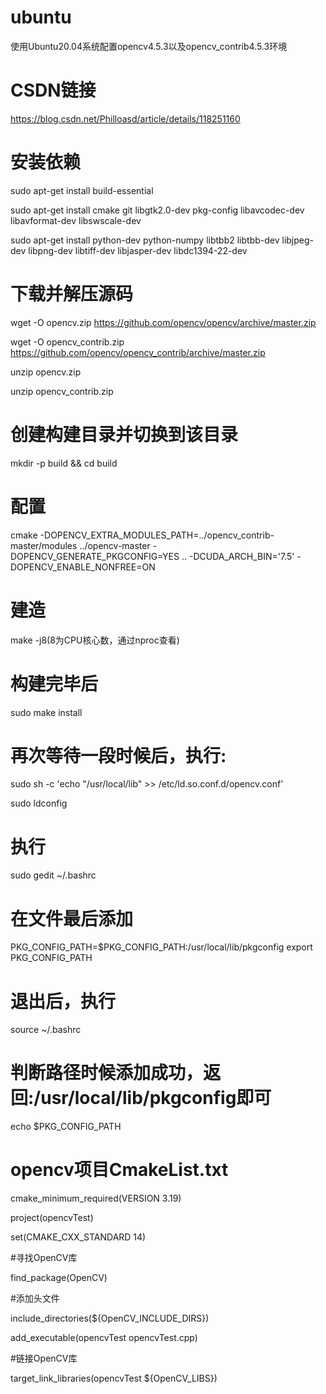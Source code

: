 # ubuntu
使用Ubuntu20.04系统配置opencv4.5.3以及opencv_contrib4.5.3环境
# CSDN链接
https://blog.csdn.net/Philloasd/article/details/118251160

# 安装依赖
sudo apt-get install build-essential

sudo apt-get install cmake git libgtk2.0-dev pkg-config libavcodec-dev libavformat-dev libswscale-dev

sudo apt-get install python-dev python-numpy libtbb2 libtbb-dev libjpeg-dev libpng-dev libtiff-dev libjasper-dev libdc1394-22-dev

# 下载并解压源码
wget -O opencv.zip https://github.com/opencv/opencv/archive/master.zip

wget -O opencv_contrib.zip https://github.com/opencv/opencv_contrib/archive/master.zip

unzip opencv.zip

unzip opencv_contrib.zip

# 创建构建目录并切换到该目录
mkdir -p build && cd build

# 配置
cmake -DOPENCV_EXTRA_MODULES_PATH=../opencv_contrib-master/modules ../opencv-master -DOPENCV_GENERATE_PKGCONFIG=YES .. -DCUDA_ARCH_BIN='7.5' -DOPENCV_ENABLE_NONFREE=ON

# 建造
make -j8(8为CPU核心数，通过nproc查看)

# 构建完毕后
sudo make install

# 再次等待一段时候后，执行:

sudo sh -c 'echo "/usr/local/lib" >> /etc/ld.so.conf.d/opencv.conf'

sudo ldconfig

# 执行
sudo gedit ~/.bashrc

# 在文件最后添加
PKG_CONFIG_PATH=$PKG_CONFIG_PATH:/usr/local/lib/pkgconfig
export PKG_CONFIG_PATH

# 退出后，执行
source ~/.bashrc
# 判断路径时候添加成功，返回:/usr/local/lib/pkgconfig即可
echo $PKG_CONFIG_PATH

# opencv项目CmakeList.txt

cmake_minimum_required(VERSION 3.19)

project(opencvTest)

set(CMAKE_CXX_STANDARD 14)

#寻找OpenCV库

find_package(OpenCV)

#添加头文件

include_directories(${OpenCV_INCLUDE_DIRS})

add_executable(opencvTest opencvTest.cpp)

#链接OpenCV库

target_link_libraries(opencvTest ${OpenCV_LIBS})
